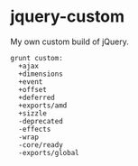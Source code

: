 # jquery-custom

My own custom build of jQuery.

    grunt custom:
      +ajax
      +dimensions
      +event
      +offset
      +deferred
      +exports/amd
      +sizzle
      -deprecated
      -effects
      -wrap
      -core/ready
      -exports/global

